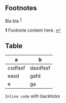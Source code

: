 <!--
.. title: Hello Markdown
.. slug: hello-markdown
.. date: 2099-09-09 09:09:09 UTC
.. tags: 
.. category: 
.. link: 
.. description: 
-->


## Footnotes


 Bla bla <sup id="a1">[1](#f1)</sup>


 <b id="f1">1</b> Footnote content here. [↩](#a1)


## Table


| a | b |
|-|-|
| csdfasf | dasdfasf |
| easd | gafd | 
| e | ga | 


`Inline code` with backticks

